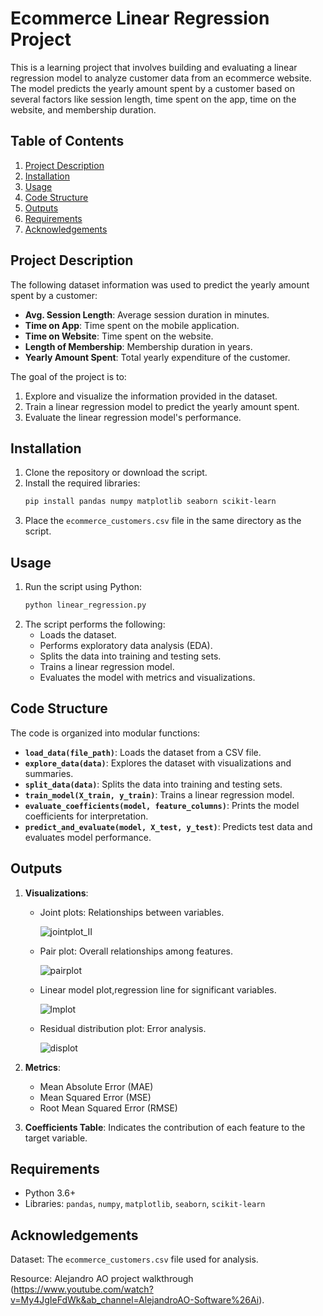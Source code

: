 # Ecommerce Linear Regression Project 

This is a learning project that involves building and evaluating a linear regression model to analyze customer data from an ecommerce website. The model predicts the yearly amount spent by a customer based on several factors like session length, time spent on the app, time on the website, and membership duration.

## Table of Contents
1. [Project Description](#project-description)
2. [Installation](#installation)
3. [Usage](#usage)
4. [Code Structure](#code-structure)
5. [Outputs](#outputs)
6. [Requirements](#requirements)
7. [Acknowledgements](#acknowledgements)

## Project Description
The following dataset information was used to predict the yearly amount spent by a customer: 
- **Avg. Session Length**: Average session duration in minutes.
- **Time on App**: Time spent on the mobile application.
- **Time on Website**: Time spent on the website.
- **Length of Membership**: Membership duration in years.
- **Yearly Amount Spent**: Total yearly expenditure of the customer.

The goal of the project is to:
1. Explore and visualize the information provided in the dataset.
2. Train a linear regression model to predict the yearly amount spent.
3. Evaluate the linear regression model's performance.

## Installation
1. Clone the repository or download the script.
2. Install the required libraries:
   ```bash
   pip install pandas numpy matplotlib seaborn scikit-learn
   ```
3. Place the `ecommerce_customers.csv` file in the same directory as the script.

## Usage
1. Run the script using Python:
   ```bash
   python linear_regression.py
   ```
2. The script performs the following:
   - Loads the dataset.
   - Performs exploratory data analysis (EDA).
   - Splits the data into training and testing sets.
   - Trains a linear regression model.
   - Evaluates the model with metrics and visualizations.

## Code Structure
The code is organized into modular functions:

- **`load_data(file_path)`**: Loads the dataset from a CSV file.
- **`explore_data(data)`**: Explores the dataset with visualizations and summaries.
- **`split_data(data)`**: Splits the data into training and testing sets.
- **`train_model(X_train, y_train)`**: Trains a linear regression model.
- **`evaluate_coefficients(model, feature_columns)`**: Prints the model coefficients for interpretation.
- **`predict_and_evaluate(model, X_test, y_test)`**: Predicts test data and evaluates model performance.

## Outputs
1. **Visualizations**:
   - Joint plots: Relationships between variables.
     
     ![jointplot_II](https://github.com/user-attachments/assets/da2523f4-b460-46fc-add9-ac9e6afeab6b)
     
   - Pair plot: Overall relationships among features.
     
     ![pairplot](https://github.com/user-attachments/assets/794a39e0-2d30-4ad6-9833-585ffe1b9469)

   - Linear model plot,regression line for significant variables.
        
     ![lmplot](https://github.com/user-attachments/assets/f93695f7-886f-4a2a-bd31-40343129aa63)
     
     
   - Residual distribution plot: Error analysis.
     
     ![displot](https://github.com/user-attachments/assets/a3fc2dcf-4874-4535-9dd5-f26346afc31b)

2. **Metrics**:
   - Mean Absolute Error (MAE)
   - Mean Squared Error (MSE)
   - Root Mean Squared Error (RMSE)

3. **Coefficients Table**: Indicates the contribution of each feature to the target variable.

## Requirements
- Python 3.6+
- Libraries: `pandas`, `numpy`, `matplotlib`, `seaborn`, `scikit-learn`

## Acknowledgements
Dataset: The `ecommerce_customers.csv` file used for analysis.

Resource: Alejandro AO project walkthrough (https://www.youtube.com/watch?v=My4JgIeFdWk&ab_channel=AlejandroAO-Software%26Ai).

